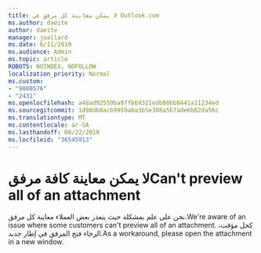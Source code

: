```yaml
---
title: لا يمكن معاينة كل مرفق في Outlook.com
ms.author: daeite
author: daeite
manager: joallard
ms.date: 6/11/2019
ms.audience: Admin
ms.topic: article
ROBOTS: NOINDEX, NOFOLLOW
localization_priority: Normal
ms.custom:
- "9000576"
- "2431"
ms.openlocfilehash: a48ad92559ba97fb69321edb80bb8441a11234ed
ms.sourcegitcommit: 1d98db8acb9959aba3b5e308a567ade6b62da56c
ms.translationtype: MT
ms.contentlocale: ar-SA
ms.lasthandoff: 08/22/2019
ms.locfileid: "36545913"
---
```

# <a name="cant-preview-all-of-an-attachment"></a><span data-ttu-id="ec815-102">لا يمكن معاينة كافة مرفق</span><span class="sxs-lookup"><span data-stu-id="ec815-102">Can't preview all of an attachment</span></span>

<span data-ttu-id="ec815-103">نحن على علم بمشكلة حيث يتعذر بعض العملاء معاينة كل مرفق.</span><span class="sxs-lookup"><span data-stu-id="ec815-103">We're aware of an issue where some customers can't preview all of an attachment.</span></span> <span data-ttu-id="ec815-104">كحل مؤقت، الرجاء فتح المرفق في إطار جديد.</span><span class="sxs-lookup"><span data-stu-id="ec815-104">As a workaround, please open the attachment in a new window.</span></span>